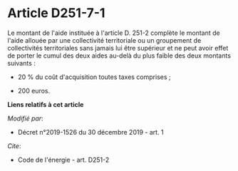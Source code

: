 # Article D251-7-1

Le montant de l'aide instituée à l'article D. 251-2 complète le montant de l'aide allouée par une collectivité territoriale
ou un groupement de collectivités territoriales sans jamais lui être supérieur et ne peut avoir effet de porter le cumul des
deux aides au-delà du plus faible des deux montants suivants :

- 20 % du coût d'acquisition toutes taxes comprises ;

- 200 euros.

**Liens relatifs à cet article**

_Modifié par_:

  - Décret n°2019-1526 du 30 décembre 2019 - art. 1

_Cite_:

  - Code de l'énergie - art. D251-2
